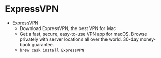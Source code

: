# ExpressVPN
- [ExpressVPN](https://www.expressvpn.xyz/vpn-software/vpn-mac/)
  -  Download ExpressVPN, the best VPN for Mac
  - Get a fast, secure, easy-to-use VPN app for macOS. Browse privately with server locations all over the world. 30-day money-back guarantee.
  - `brew cask install ExpressVPN`
